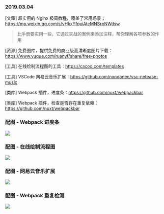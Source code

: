 ### 2019.03.04

[文章] 超实用的 Nginx 极简教程，覆盖了常用场景：<https://mp.weixin.qq.com/s/vHkxYfpuiAteMNSrpNWdsw>
> 比手册要实用一些，它通过实战的案例来添加注释，帮你理解各项参数的作用

[资源] 免费图库，提供免费的商业级高清晰度图片下载：<https://www.yuque.com/ruanyf/share/free-photos>

[工具] 在线绘制流程图的工具：<https://cacoo.com/templates>

[工具] VSCode 网易云音乐扩展：<https://github.com/nondanee/vsc-netease-music>

[类库] Webpack 插件，进度条：<https://github.com/nuxt/webpackbar>

[类库] Webpack 插件，检查是否存在重复依赖：<https://github.com/nuxt/webpackbar>

### 配图 - Webpack 进度条
![](https://github.com/nuxt/webpackbar/raw/master/assets/screen1.png)

### 配图 - 在线绘制流程图
![](https://ws1.sinaimg.cn/large/62bfa70bly1g0qlkwvqzsj226215a7cd.jpg)

### 配图 - 网易云音乐扩展
![](https://user-images.githubusercontent.com/26399680/50915155-240ae880-1473-11e9-91b6-731183a6b26a.gif)

### 配图 - Webpack 重复检测
![](https://raw.githubusercontent.com/darrenscerri/duplicate-package-checker-webpack-plugin/master/screenshot.png)
